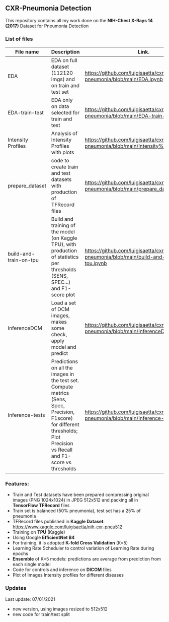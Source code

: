 ## CXR-Pneumonia Detection

This repository contains all my work done on the **NIH-Chest X-Rays 14 (2017)** Dataset for Pneumonia Detection

### List of files 

| File name     | Description                     |Link.                                                              |
| ------------- |---------------------------------|-------------------------------------------------------------------|
| EDA     | EDA on full dataset (112120 imgs) and on train and test set| https://github.com/luigisaetta/cxr-pneumonia/blob/main/EDA.ipynb  |
| EDA-train-test | EDA only on data selected for train and test | https://github.com/luigisaetta/cxr-pneumonia/blob/main/EDA-train-test.ipynb |
| Intensity Profiles | Analysis of Intensity Profiles with plots | https://github.com/luigisaetta/cxr-pneumonia/blob/main/Intensity%20Profiles.ipynb |
| prepare_dataset | code to create train and test datasets with production of TFRecord files | https://github.com/luigisaetta/cxr-pneumonia/blob/main/prepare_dataset.ipynb | 
| build-and-train-on-tpu | Build and training of the model (on Kaggle TPU), with production of statistics per thresholds (SENS, SPEC...) and F1-score plot | https://github.com/luigisaetta/cxr-pneumonia/blob/main/build-and-train-on-tpu.ipynb |
| InferenceDCM | Load a set of DCM images, makes some check, apply model and predict | https://github.com/luigisaetta/cxr-pneumonia/blob/main/InferenceDCM.ipynb |
| Inference-tests | Predictions on all the images in the test set. Compute metrics (Sens, Spec, Precision, F1score) for different thresholds; Plot Precision vs Recall and F1-score vs thresholds | https://github.com/luigisaetta/cxr-pneumonia/blob/main/Inference-tests.ipynb |

### Features:
* Train and Test datasets have been prepared compressing original images (PNG 1024x1024) in JPEG 512x512 and packing all in **TensorFlow TFRecord** files
* Train set is balanced (50% pneumonia), test set has a 25% of pneumonia
* TFRecord files published in **Kaggle Dataset**: https://www.kaggle.com/luigisaetta/nih-cxr-pneu512
* Training on **TPU** (Kaggle)
* Using Google **EfficientNet B4** 
* For training, it is adopted **K-fold Cross Validation** (K=5)
* Learning Rate Scheduler to control variation of Learning Rate during epochs
* **Ensemble** of K=5 models: predictions are average from prediction from each single model
* Code for controls and inference on **DICOM** files
* Plot of Images Intensity profiles for different diseases

                                                                  
### Updates
Last update: 07/01/2021
* new version, using images resized to 512x512
* new code for train/test split


